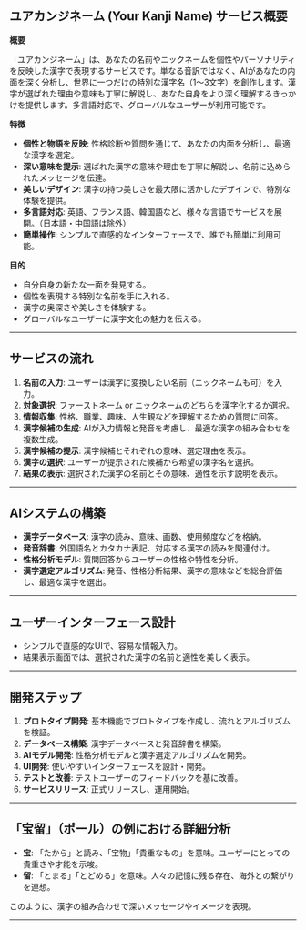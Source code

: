 ## ユアカンジネーム (Your Kanji Name) サービス概要

**概要**

「ユアカンジネーム」は、あなたの名前やニックネームを個性やパーソナリティを反映した漢字で表現するサービスです。単なる音訳ではなく、AIがあなたの内面を深く分析し、世界に一つだけの特別な漢字名（1〜3文字）を創作します。漢字が選ばれた理由や意味も丁寧に解説し、あなた自身をより深く理解するきっかけを提供します。多言語対応で、グローバルなユーザーが利用可能です。

**特徴**

* **個性と物語を反映**: 性格診断や質問を通じて、あなたの内面を分析し、最適な漢字を選定。
* **深い意味を提示**: 選ばれた漢字の意味や理由を丁寧に解説し、名前に込められたメッセージを伝達。
* **美しいデザイン**: 漢字の持つ美しさを最大限に活かしたデザインで、特別な体験を提供。
* **多言語対応**: 英語、フランス語、韓国語など、様々な言語でサービスを展開。（日本語・中国語は除外）
* **簡単操作**: シンプルで直感的なインターフェースで、誰でも簡単に利用可能。

**目的**

* 自分自身の新たな一面を発見する。
* 個性を表現する特別な名前を手に入れる。
* 漢字の奥深さや美しさを体験する。
* グローバルなユーザーに漢字文化の魅力を伝える。

---

## サービスの流れ

1. **名前の入力**: ユーザーは漢字に変換したい名前（ニックネームも可）を入力。
2. **対象選択**: ファーストネーム or ニックネームのどちらを漢字化するか選択。
3. **情報収集**: 性格、職業、趣味、人生観などを理解するための質問に回答。
4. **漢字候補の生成**: AIが入力情報と発音を考慮し、最適な漢字の組み合わせを複数生成。
5. **漢字候補の提示**: 漢字候補とそれぞれの意味、選定理由を表示。
6. **漢字の選択**: ユーザーが提示された候補から希望の漢字名を選択。
7. **結果の表示**: 選択された漢字の名前とその意味、適性を示す説明を表示。

---

## AIシステムの構築

* **漢字データベース**: 漢字の読み、意味、画数、使用頻度などを格納。
* **発音辞書**: 外国語名とカタカナ表記、対応する漢字の読みを関連付け。
* **性格分析モデル**: 質問回答からユーザーの性格や特性を分析。
* **漢字選定アルゴリズム**: 発音、性格分析結果、漢字の意味などを総合評価し、最適な漢字を選出。

---

## ユーザーインターフェース設計

* シンプルで直感的なUIで、容易な情報入力。
* 結果表示画面では、選択された漢字の名前と適性を美しく表示。

---

## 開発ステップ

1. **プロトタイプ開発**: 基本機能でプロトタイプを作成し、流れとアルゴリズムを検証。
2. **データベース構築**: 漢字データベースと発音辞書を構築。
3. **AIモデル開発**: 性格分析モデルと漢字選定アルゴリズムを開発。
4. **UI開発**: 使いやすいインターフェースを設計・開発。
5. **テストと改善**: テストユーザーのフィードバックを基に改善。
6. **サービスリリース**: 正式リリースし、運用開始。

---

## 「宝留」（ポール）の例における詳細分析

* **宝**: 「たから」と読み、「宝物」「貴重なもの」を意味。ユーザーにとっての貴重さや才能を示唆。
* **留**: 「とまる」「とどめる」を意味。人々の記憶に残る存在、海外との繋がりを連想。

このように、漢字の組み合わせで深いメッセージやイメージを表現。

---
